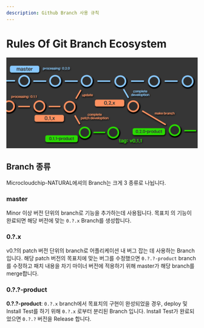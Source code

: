 ```yaml
---
description: Github Branch 사용 규칙
---
```


# Rules Of Git Branch Ecosystem

![](<../.gitbook/assets/git-ecosystem (2).png>)

## Branch 종류

Microcloudchip-NATURAL에셔의 Branch는 크게 3 종류로 나뉩니다.

### master

Minor 이상 버전 단위의 branch로 기능을 추가하는데 사용됩니다. 목표치 의 기능이 완료되면 해당 버전에 맞는 `0.?.x` Branch를 생성합니다.

### 0.?.x

v0.?의 patch 버전 단위의 branch로 어플리케이션 내 버그 잡는 데 사용하는 Branch입니다. 해당 patch 버전의 목표치에 맞는 버그를 수정했으면 `0.?.?-product` branch를 수정하고 패치 내용을 차기 마이너 버전에 적용하기 위해 master가 해당 branch를 merge합니다.

### 0.?.?-product

**0.?.?-product**: `0.?.x` branch에서 목표치의 구현이 완성되었을 경우, deploy 및 Install Test를 하기 위해 `0.?.x` 로부터 분리된 Branch 입니다. Install Test가 완료되었으면 `0.?.?` 버전을 Release 합니다. 

